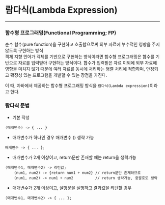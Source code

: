 # 람다식(Lambda Expression)
___
### 함수형 프로그래밍(Functional Programming; FP)
순수 함수(pure function)을 구현하고 호출함으로써 외부 자료에 부수적인 영향을 주지 않도록 구현하는 방식  
객체 지향 언어가 객체를 기반으로 구현하는 방식이라면 함수형 프로그래밍은 함수를 기반으로 자료를 입력받아 구현하는 방식이다. 합수가 입력받은 자료 이외에 외부 자료에 영향을 미치지 않기 때문에 여러 자료를 동시에 처리하는 병렬 처리에 적합하며, 안정되고 확장성 있는 프로그램을 개발할 수 있는 장점을 가진다.  

이 때, 자바에서 제공하는 함수형 프로그래밍 방식을 `람다식(Lambda expression)`이라고 한다.

### 람다식 문법
* 기본 작성
```
(매개변수) -> { ... }
```
* 매개변수가 하나인 경우 매개변수 () 생략 가능  
```
매개변수 -> { ... };
```
* 매개변수가 2개 이상이고, return문만 존재할 때는 return을 생략가능
```
(매개변수1, 매개변수2) -> 리턴값;
	(num1, num2) -> {return num1 + num2} // return문만 존재하므로
	(num1, num2) -> num1 + num2          // return 생략가능, 중괄호도 생략
```
* 매개변수가 2개 이상이고, 실행문을 실행하고 결과값을 리턴할 경우
```
(매개변수1, 매개변수2) -> { ... };
```
